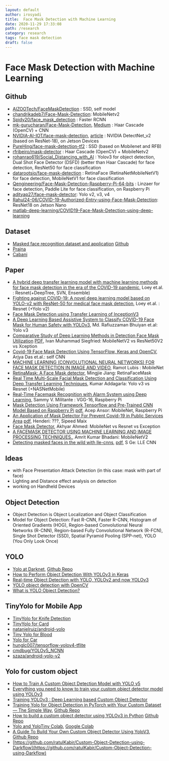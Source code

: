 ```yaml
---
layout: default
author: irosyadi
title:  Face Mask Detection with Machine Learning
date: 2020-11-29 17:33:08
path: /research
category: research
tags: face mask detection
draft: false
---
```


# Face Mask Detection with Machine Learning

## Github
- [AIZOOTech/FaceMaskDetection](https://github.com/AIZOOTech/FaceMaskDetection) : SSD, self model
- [chandrikadeb7/Face-Mask-Detection](https://github.com/chandrikadeb7/Face-Mask-Detection): MobileNetv2
- [Spidy20/face_mask_detection](https://github.com/Spidy20/face_mask_detection) : Faster RCNN
- [mk-gurucharan/Face-Mask-Detection](https://github.com/mk-gurucharan/Face-Mask-Detection), [Medium](https://towardsdatascience.com/covid-19-face-mask-detection-using-tensorflow-and-opencv-702dd833515b) : Haar Cascade (OpenCV) + CNN
- [NVIDIA-AI-IOT/face-mask-detection](https://github.com/NVIDIA-AI-IOT/face-mask-detection), [article](https://developer.nvidia.com/blog/implementing-a-real-time-ai-based-face-mask-detector-application-for-covid-19/) : NVIDIA DetectNet_v2 (based on ResNet-18), on Jetson Devices
- [PureHing/face-mask-detection-tf2](https://github.com/PureHing/face-mask-detection-tf2) : SSD (based on Mobilenet and RFB)
- [rfribeiro/mask-detector](https://github.com/rfribeiro/mask-detector) : Haar Cascade (OpenCV) + MobileNetv2
- [rohanrao619/Social_Distancing_with_AI](https://github.com/rohanrao619/Social_Distancing_with_AI) : Yolov3 for object detection, Dual Shot Face Detector (DSFD) (better than Haar Cascade) for face detection, ResNet50 for face classification
- [datarootsio/face-mask-detection](https://github.com/datarootsio/face-mask-detection) : RetinaFace (RetinaNetMobileNetV1) for face detection, MobileNetV1 for face classification
- [Qengineering/Face-Mask-Detection-Raspberry-Pi-64-bits](https://github.com/Qengineering/Face-Mask-Detection-Raspberry-Pi-64-bits) : Linzaer  for face detection, Paddle Lite for face classification, on Raspberry Pi
- [adityap27/face-mask-detector](https://github.com/adityap27/face-mask-detector): Yolo v2, v3, v4
- [Rahul24-06/COVID-19-Authorized-Entry-using-Face-Mask-Detection](https://github.com/Rahul24-06/COVID-19-Authorized-Entry-using-Face-Mask-Detection): ResNet18 on Jetson Nano
- [matlab-deep-learning/COVID19-Face-Mask-Detection-using-deep-learning](https://github.com/matlab-deep-learning/COVID19-Face-Mask-Detection-using-deep-learning)

## Dataset
- [Masked  face  recognition dataset and application](https://arxiv.org/abs/2003.09093) [Github](https://github.com/X-zhangyang/Real-World-Masked-Face-Dataset)
- [Prajna](https://github.com/prajnasb/observations/tree/master/experiements/data)
- [Cabani](https://github.com/cabani/MaskedFace-Net)

## Paper

- [A hybrid deep transfer learning model with machine learning methods for face mask detection in the era of the COVID-19 pandemic](https://www.ncbi.nlm.nih.gov/pmc/articles/PMC7386450/), Loey et.al. : Resnet(+DeepTree, SVN, Ensemble)
- [Fighting against COVID-19: A novel deep learning model based on YOLO-v2 with ResNet-50 for medical face mask detection](https://pubmed.ncbi.nlm.nih.gov/33200063/), Loey et.al. : Resnet (+Yolo v2)
- [Face Mask Detection using Transfer Learning of InceptionV3](c/articles/PMC7386450/)
- [A Deep Learning Based Assistive System to Classify COVID-19  Face Mask  for Human Safety with YOLOv3](https://ieeexplore.ieee.org/abstract/document/9225384/), Md. Rafiuzzaman Bhuiyan et.al: Yolo v3
- [Comparative Study of Deep Learning Methods in  Detection Face Mask  Utilization](https://osf.io/preprints/3gph4/) [PDF](https://osf.io/3gph4/download?format=pdf), Ivan Muhammad Siegfried:  MobileNetV2 vs ResNet50V2 vs Xception
- [Covid-19  Face Mask Detection  Using TensorFlow, Keras and OpenCV](https://www.researchgate.net/profile/Rohini_Basak/publication/344725412_Covid-19_Face_Mask_Detection_Using_TensorFlow_Keras_and_OpenCV/links/5f8bee13a6fdccfd7b68b4ae/Covid-19-Face-Mask-Detection-Using-TensorFlow-Keras-and-OpenCV.pdf), Arjya Das et.al.: self CNN
- [MACHINE LEARNING (CONVOLUTIONAL NEURAL NETWORKS) FOR  FACE MASK DETECTION  IN IMAGE AND VIDEO](https://core.ac.uk/download/pdf/328808130.pdf), Ramot Lubis : MobileNet
- [RetinaMask: A  Face Mask  detector](https://arxiv.org/abs/2005.03950), Mingjie Jiang: RetinaFaceMask
- [Real Time Multi-Scale Facial  Mask Detection  and Classification Using Deep Transfer Learning Techniques](https://www.researchgate.net/profile/Ssvr_Addagarla/publication/344252628_Real_Time_Multi-Scale_Facial_Mask_Detection_and_Classification_Using_Deep_Transfer_Learning_Techniques/links/5f60d961299bf1d43c05be95/Real-Time-Multi-Scale-Facial-Mask-Detection-and-Classification-Using-Deep-Transfer-Learning-Techniques.pdf),  Kumar Addagarla: Yolo v3 vs Resnet (+NASNetMobile)
- [Real-Time  Facemask  Recognition with Alarm System using Deep Learning](https://ieeexplore.ieee.org/abstract/document/9232610/), Sammy V. Militante : VGG-16, Raspberry Pi
- [ Mask Detection  Using Framework Tensorflow and Pre-Trained CNN Model Based on Raspberry Pi](http://iocscience.org/ejournal/index.php/mantik/article/view/946) [pdf](http://iocscience.org/ejournal/index.php/mantik/article/download/946/657), Acep Ansor: MobileNet, Raspberry Pi
- [An Application of  Mask  Detector For Prevent Covid-19 in Public Services Area](https://iopscience.iop.org/article/10.1088/1742-6596/1641/1/012063) [pdf](https://iopscience.iop.org/article/10.1088/1742-6596/1641/1/012063/pdf),  Henderi: ???, Sipeed Maix
- [ Face Mask  Detector](https://www.researchgate.net/profile/Akhyar_Ahmed/publication/344173985_Face_Mask_Detector/links/5f58c00ea6fdcc9879d8e6f7/Face-Mask-Detector.pdf), Akhyar Ahmed: MobileNet vs Resnet vs Exception
- [A  FACEMASK  DETECTOR USING MACHINE LEARNING AND IMAGE PROCESSING TECHNIQUES.](https://www.researchgate.net/profile/Anurag_Sinha3/publication/345972030_A_FACEMASK_DETECTOR_USING_MACHINE_LEARNING_AND_IMAGE_PROCESSING_TECHNIQUES/links/5fb346be92851cf24cd84672/A-FACEMASK-DETECTOR-USING-MACHINE-LEARNING-AND-IMAGE-PROCESSING-TECHNIQUES.pdf), Amrit Kumar Bhadani: MobileNetV2
- [Detecting masked faces in the wild with lle-cnns](http://openaccess.thecvf.com/content_cvpr_2017/html/Ge_Detecting_Masked_Faces_CVPR_2017_paper.html), [pdf](http://openaccess.thecvf.com/content_cvpr_2017/papers/Ge_Detecting_Masked_Faces_CVPR_2017_paper.pdf), S Ge: LLE CNN

## Ideas
- with Face Presentation Attack Detection (in this case: mask with part of face)
- Lighting and Distance effect analysis on detection
- working on Handheld Devices

## Object Detection
- Object Detection is Object Localization and Object Classification
- Model for Object Detection: Fast R-CNN, Faster R-CNN, Histogram of Oriented Gradients (HOG), Region-based Convolutional Neural Networks (R-CNN), Region-based Fully Convolutional Network (R-FCN), Single Shot Detector (SSD), Spatial Pyramid Pooling (SPP-net), YOLO (You Only Look Once)

## YOLO
- [Yolo at Darknet](https://pjreddie.com/darknet/yolo/), [Github Repo](https://github.com/pjreddie/darknet/wiki/YOLO:-Real-Time-Object-Detection)
- [How to Perform Object Detection With YOLOv3 in Keras](https://machinelearningmastery.com/how-to-perform-object-detection-with-yolov3-in-keras/)
- [Real-time Object Detection with YOLO, YOLOv2 and now YOLOv3](https://jonathan-hui.medium.com/real-time-object-detection-with-yolo-yolov2-28b1b93e2088)
- [YOLO object detection with OpenCV](https://www.pyimagesearch.com/2018/11/12/yolo-object-detection-with-opencv/)
- [What is YOLO Object Detection?](https://appsilon.com/object-detection-yolo-algorithm/)

## TinyYolo for Mobile App
- [TinyYolo for Knife Detection](http://publication.petra.ac.id/index.php/teknik-informatika/article/view/10527)
- [TinyYolo for Card](https://www.tooploox.com/blog/card-detection-using-yolo-on-android)
- [natanielruiz/android-yolo](https://github.com/natanielruiz/android-yolo)
- [Tiny Yolo for Blood](https://blog.roboflow.com/how-to-train-a-custom-mobile-object-detection-model/)
- [Yolo for Car](http://repository.umrah.ac.id/3224/1/JUNITA%20SRI%20WISNA%20H-%20150155201053-%20FT-%202019.pdf)
- [hunglc007/tensorflow-yolov4-tflite](https://github.com/hunglc007/tensorflow-yolov4-tflite)
- [cmdbug/YOLOv5_NCNN](https://github.com/cmdbug/YOLOv5_NCNN)
- [szaza/android-yolo-v2](https://github.com/szaza/android-yolo-v2)

## Yolo for custom object
- [How to Train A Custom Object Detection Model with YOLO v5](https://towardsdatascience.com/how-to-train-a-custom-object-detection-model-with-yolo-v5-917e9ce13208)
- [Everything you need to know to train your custom object detector model using YOLOv3](https://medium.com/analytics-vidhya/everything-you-need-to-know-to-train-your-custom-object-detector-model-using-yolov3-1bf0640b0905)
- [Training YOLOv3 : Deep Learning based Custom Object Detector](https://www.learnopencv.com/training-yolov3-deep-learning-based-custom-object-detector/)
- [Training Yolo for Object Detection in PyTorch with Your Custom Dataset — The Simple Way](https://towardsdatascience.com/training-yolo-for-object-detection-in-pytorch-with-your-custom-dataset-the-simple-way-1aa6f56cf7d9), [Github Repo](https://github.com/cfotache/pytorch_custom_yolo_training)
- [How to build a custom object detector using YOLOv3 in Python](http://emaraic.com/blog/yolov3-custom-object-detector) [Github Repo](https://github.com/tahaemara/yolo-custom-object-detector)
- [Yolo and YoloTiny Colab](https://github.com/theAIGuysCode/YOLOv3-Cloud-Tutorial), [Google Colab](https://colab.research.google.com/drive/1Mh2HP_Mfxoao6qNFbhfV3u28tG8jAVGk)
- [A Guide To Build Your Own Custom Object Detector Using YoloV3](https://medium.com/analytics-vidhya/custom-object-detection-with-yolov3-8f72fe8ced79), [Github Repo](https://github.com/TheCaffeineDev/YoloV3-Custom-Object-Detection)
- [https://github.com/ratulKabir/Custom-Object-Detection-using-Darkflow](https://github.com/ratulKabir/Custom-Object-Detection-using-Darkflow)